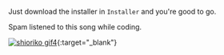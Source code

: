 Just download the installer in `Installer` and you're good to go.

Spam listened to this song while coding.

[![shioriko gif4](https://user-images.githubusercontent.com/95230510/232323536-810c0753-f2fb-4dbf-8b19-ab5385d72af5.gif)](https://www.youtube.com/watch?v=BctS652B2-g){:target="_blank"}

